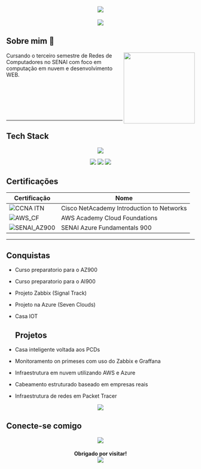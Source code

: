 <h1 align="center">
  <img src="https://capsule-render.vercel.app/api?type=waving&height=300&color=4B0082&text=Vinicius%20Maia%20👻&fontColor=DCDCDC&fontAlign=53">
</h1>

<p align="center">
  <img src="https://readme-typing-svg.herokuapp.com?font=&duration=2500&pause=1500&color=F7F7F7&background=4B0082&center=true&vCenter=true&width=435&lines=Cloud+Engineer+%7C+Network+Analyst">
</p>

## Sobre mim 👻

<img align="right" height="190" src="https://i.pinimg.com/originals/66/36/d3/6636d37ba22a391c6353b1436a81f656.gif">

Cursando o terceiro semestre de Redes de Computadores no SENAI com foco em computação em nuvem e desenvolvimento WEB.

<br><br><br><br><br>

---

## Tech Stack

<p align="center">
  <img src="https://skillicons.dev/icons?i=arduino,aws,azure,cpp,debian,git,gmail,grafana,linux,nginx,powershell,ubuntu,windows,discord,github">
</p>

<p align="center">
  <img src="https://img.shields.io/badge/ChatGPT-74aa9c?logo=openai&logoColor=white">
  <img src="https://img.shields.io/badge/AWS-%23FF9900.svg?logo=amazon-web-services&logoColor=white">
  <img src="https://custom-icon-badges.demolab.com/badge/Microsoft%20Azure-0089D6?logo=msazure&logoColor=white">
</p>

## Certificações 
| Certificação | Nome |
| --- | --- |
| ![CCNA ITN](https://img.shields.io/badge/CISCO_Introduction_To_Networks-t?style=flat&logo=cisco&color=black) | Cisco NetAcademy Introduction to Networks |
| ![AWS_CF](https://img.shields.io/badge/_-AWS_Academy_Cloud_Foundations-t?style=flat&logo=amazonwebservices&logoColor=yellow&labelColor=black&color=indigo) | AWS Academy Cloud Foundations |
| ![SENAI_AZ900](https://img.shields.io/badge/SENAI_-Azure_Fundamentals_900-t?style=flat&logoColor=white&labelColor=red&color=white) | SENAI Azure Fundamentals 900 |

---

## Conquistas

- Curso preparatorio para o AZ900
- Curso preparatorio para o AI900
- Projeto Zabbix (Signal Track)
- Projeto na Azure (Seven Clouds)
- Casa IOT

  ## Projetos

- Casa inteligente voltada aos PCDs
- Monitoramento on primeses com uso do Zabbix e Graffana
- Infraestrutura em nuvem utilizando AWS e Azure
- Cabeamento estruturado baseado em empresas reais
- Infraestrutura de redes em Packet Tracer

<p align="center">
  <img src="https://github-readme-streak-stats.herokuapp.com?user=viniday23&theme=shadow-purple&hide_border=true&short_numbers=true">
</p>

## Conecte-se comigo

<p align="center">
  <a href="https://www.linkedin.com/in/vinicius-melhado-maia-13a0b8332/"><img src="https://custom-icon-badges.demolab.com/badge/LinkedIn-0A66C2?logo=linkedin-white&logoColor=fff"></a>
</p>  

<h4 align="center">
  Obrigado por visitar!
<div>
  <img src="https://komarev.com/ghpvc/?username=viniday23">
</div>
</h4>
